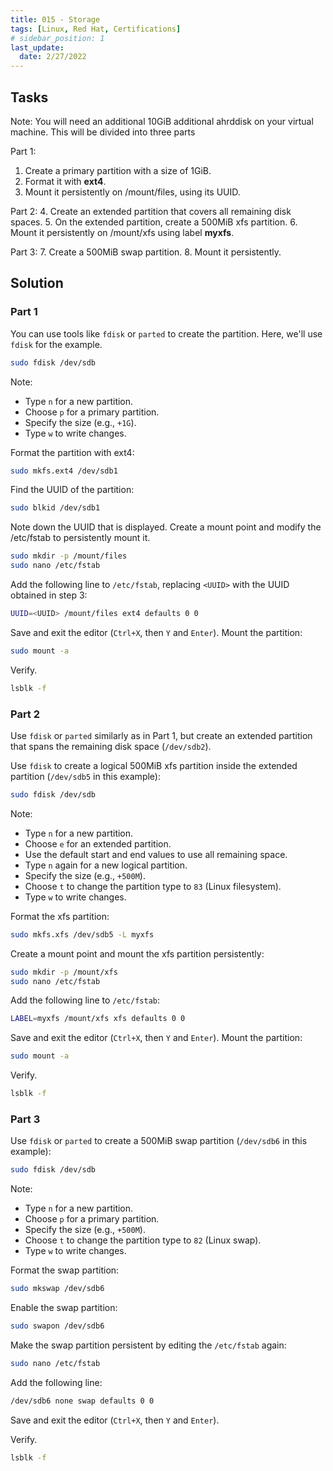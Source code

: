 ```yaml
---
title: 015 - Storage
tags: [Linux, Red Hat, Certifications]
# sidebar_position: 1 
last_update:
  date: 2/27/2022
---
```



## Tasks

Note: You will need an additional 10GiB additional ahrddisk on your virtual machine. This will be divided into three parts

Part 1:
1. Create a primary partition with a size of 1GiB. 
2. Format it with **ext4**.
3. Mount it persistently on /mount/files, using its UUID.

Part 2:
4. Create an extended partition that covers all remaining disk spaces.
5. On the extended partition, create a 500MiB xfs partition.
6. Mount it persistently on /mount/xfs using label **myxfs**.

Part 3:
7. Create a 500MiB swap partition.
8. Mount it persistently.

## Solution 

### Part 1

You can use tools like `fdisk` or `parted` to create the partition. Here, we'll use `fdisk` for the example.

```sh
sudo fdisk /dev/sdb
```

Note: 

- Type `n` for a new partition.
- Choose `p` for a primary partition.
- Specify the size (e.g., `+1G`).
- Type `w` to write changes.

Format the partition with ext4:

```sh
sudo mkfs.ext4 /dev/sdb1
```

Find the UUID of the partition:

```sh
sudo blkid /dev/sdb1
```

Note down the UUID that is displayed.
Create a mount point and modify the /etc/fstab to persistently mount it.

```sh
sudo mkdir -p /mount/files
sudo nano /etc/fstab
```

Add the following line to `/etc/fstab`, replacing `<UUID>` with the UUID obtained in step 3:

```sh
UUID=<UUID> /mount/files ext4 defaults 0 0
```

Save and exit the editor (`Ctrl+X`, then `Y` and `Enter`). Mount the partition:

```sh
sudo mount -a
```

Verify.

```bash
lsblk -f 
```

### Part 2

Use `fdisk` or `parted` similarly as in Part 1, but create an extended partition that spans the remaining disk space (`/dev/sdb2`).

Use `fdisk` to create a logical 500MiB xfs partition inside the extended partition (`/dev/sdb5` in this example):

```sh
sudo fdisk /dev/sdb
```

Note: 

- Type `n` for a new partition.
- Choose `e` for an extended partition.
- Use the default start and end values to use all remaining space.
- Type `n` again for a new logical partition.
- Specify the size (e.g., `+500M`).
- Choose `t` to change the partition type to `83` (Linux filesystem).
- Type `w` to write changes.

Format the xfs partition:

```sh
sudo mkfs.xfs /dev/sdb5 -L myxfs
```

Create a mount point and mount the xfs partition persistently:

```sh
sudo mkdir -p /mount/xfs
sudo nano /etc/fstab
```

Add the following line to `/etc/fstab`:

```sh
LABEL=myxfs /mount/xfs xfs defaults 0 0
```

Save and exit the editor (`Ctrl+X`, then `Y` and `Enter`). Mount the partition:

```sh
sudo mount -a
```

Verify.

```bash
lsblk -f 
```



### Part 3

Use `fdisk` or `parted` to create a 500MiB swap partition (`/dev/sdb6` in this example):

```sh
sudo fdisk /dev/sdb
```

Note: 

- Type `n` for a new partition.
- Choose `p` for a primary partition.
- Specify the size (e.g., `+500M`).
- Choose `t` to change the partition type to `82` (Linux swap).
- Type `w` to write changes.

Format the swap partition:

```sh
sudo mkswap /dev/sdb6
```

Enable the swap partition:

```sh
sudo swapon /dev/sdb6
```

Make the swap partition persistent by editing the `/etc/fstab` again:

```sh
sudo nano /etc/fstab
```

Add the following line:

```sh
/dev/sdb6 none swap defaults 0 0
```

Save and exit the editor (`Ctrl+X`, then `Y` and `Enter`).

Verify.

```bash
lsblk -f 
```

